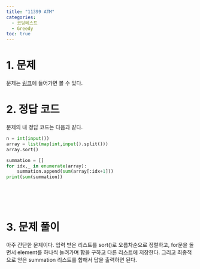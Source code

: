 ```yaml
---
title: "11399 ATM"
categories:
  - 코딩테스트
  - Greedy
toc: true
---
```

  
# 1. 문제 

문제는 [링크](https://www.acmicpc.net/problem/11399)에 들어가면 볼 수 있다.

# 2. 정답 코드

문제의 내 정답 코드는 다음과 같다.

```python
n = int(input())
array = list(map(int,input().split()))
array.sort()

summation = []
for idx,_ in enumerate(array):
    summation.append(sum(array[:idx+1]))
print(sum(summation))
```

<br/><br/><br/>

# 3. 문제 풀이

아주 간단한 문제이다. 입력 받은 리스트를 sort()로 오름차순으로 정렬하고,
for문을 돌면서 element를 하나씩 늘려가며 합을 구하고 다른 리스트에 저장한다.
그리고 최종적으로 얻은 summation 리스트를 합해서 답을 출력하면 된다.
